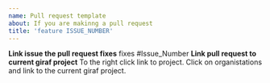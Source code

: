 ```yaml
---
name: Pull request template
about: If you are makinng a pull request
title: 'feature ISSUE_NUMBER'
---
```


**Link issue the pull request fixes**
fixes #Issue_Number
**Link pull request to current giraf project**
To the right click link to project. Click on organistations and link to the current giraf project. 
